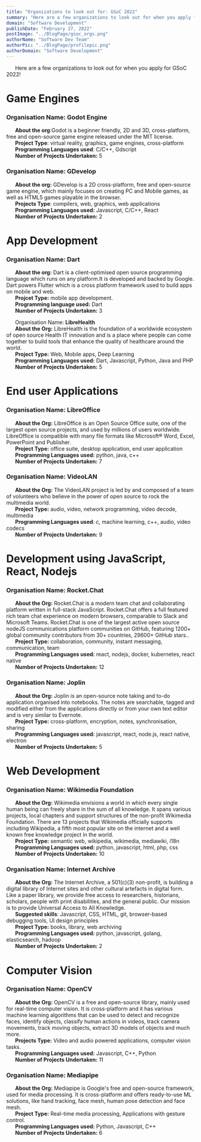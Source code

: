 ```yaml
---
title: "Organizations to look out for: GSoC 2022"
summary: "Here are a few organizations to look out for when you apply for GSoC 2022! Make sure you do your own research and invest time into figuring out which organization you can contribute to."
domain: "Software Development"
publishDate: "February 27, 2022"
postImage: "../BlogPage/gsoc_orgs.png"
authorName: "Software Dev Team"
authorPic: "../BlogPage/profilepic.png"
authorDomain: "Software Development"
---
```


&nbsp;&nbsp;&nbsp;&nbsp;&nbsp;&nbsp;Here are a few organizations to look out for when you apply for GSoC 2022!

# Game Engines

### Organisation Name: **Godot Engine**

&nbsp;&nbsp;&nbsp;&nbsp;&nbsp;&nbsp;**About the org**:Godot is a beginner friendly, 2D and 3D, cross-platform, free and open-source game engine released under the MIT license.  
&nbsp;&nbsp;&nbsp;&nbsp;&nbsp;&nbsp;**Project Type**: virtual reality, graphics, game engines, cross-platform  
&nbsp;&nbsp;&nbsp;&nbsp;&nbsp;&nbsp;**Programming Languages used**: C/C++, Gdscript  
&nbsp;&nbsp;&nbsp;&nbsp;&nbsp;&nbsp;**Number of Projects Undertaken:** 5

### Organisation Name: **GDevelop**

&nbsp;&nbsp;&nbsp;&nbsp;&nbsp;&nbsp;**About the org:** GDevelop is a 2D cross-platform, free and open-source game engine, which mainly focuses on creating PC and Mobile games, as well as HTML5 games playable in the browser.  
&nbsp;&nbsp;&nbsp;&nbsp;&nbsp;&nbsp;**Projects Type**: compilers, web, graphics, web applications  
&nbsp;&nbsp;&nbsp;&nbsp;&nbsp;&nbsp;**Programming Languages used:** Javascript, C/C++, React  
&nbsp;&nbsp;&nbsp;&nbsp;&nbsp;&nbsp;**Number of Projects Undertaken:** 2

# App Development

### Organisation Name: Dart

&nbsp;&nbsp;&nbsp;&nbsp;&nbsp;&nbsp;**About the org:** Dart is a client-optimised open source programming language which runs on any platform.It is developed and backed by Google. Dart powers Flutter which is a cross platform framework used to build apps on mobile and web.  
&nbsp;&nbsp;&nbsp;&nbsp;&nbsp;&nbsp;**Projcet Type:** mobile app development.  
&nbsp;&nbsp;&nbsp;&nbsp;&nbsp;&nbsp;**Programming language used:** Dart  
&nbsp;&nbsp;&nbsp;&nbsp;&nbsp;&nbsp;**Number of Projects Undertaken:** 3

&nbsp;&nbsp;&nbsp;&nbsp;&nbsp;&nbsp;Organisation Name: **LibreHealth**  
&nbsp;&nbsp;&nbsp;&nbsp;&nbsp;&nbsp;**About the Org:** LibreHealth is the foundation of a worldwide ecosystem of open source Health IT innovation and is a place where people can come together to build tools that enhance the quality of healthcare around the world.  
&nbsp;&nbsp;&nbsp;&nbsp;&nbsp;&nbsp;**Project Type:** Web, Mobile apps, Deep Learning  
&nbsp;&nbsp;&nbsp;&nbsp;&nbsp;&nbsp;**Programming Languages used:** Dart, Javascript, Python, Java and PHP  
&nbsp;&nbsp;&nbsp;&nbsp;&nbsp;&nbsp;**Number of Projects Undertaken:** 5

# End user Applications

### Organisation Name: **LibreOffice**

&nbsp;&nbsp;&nbsp;&nbsp;&nbsp;&nbsp;**About the Org:** LibreOffice is an Open Source Office suite, one of the largest open source projects, and used by millions of users worldwide. LibreOffice is compatible with many file formats like Microsoft® Word, Excel, PowerPoint and Publisher.  
&nbsp;&nbsp;&nbsp;&nbsp;&nbsp;&nbsp;**Project Type:** office suite, desktop application, end user application  
&nbsp;&nbsp;&nbsp;&nbsp;&nbsp;&nbsp;**Programming Languages used:** python, java, c++  
&nbsp;&nbsp;&nbsp;&nbsp;&nbsp;&nbsp;**Number of Projects Undertaken:** 7

### Organisation Name: VideoLAN

&nbsp;&nbsp;&nbsp;&nbsp;&nbsp;&nbsp;**About the Org:** The VideoLAN project is led by and composed of a team of volunteers who believe in the power of open source to rock the multimedia world.  
&nbsp;&nbsp;&nbsp;&nbsp;&nbsp;&nbsp;**Project Type:** audio, video, network programming, video decode, multimedia  
&nbsp;&nbsp;&nbsp;&nbsp;&nbsp;&nbsp;**Programming Languages used**: c, machine learning, c++, audio, video codecs  
&nbsp;&nbsp;&nbsp;&nbsp;&nbsp;&nbsp;**Number of Projects Undertaken:** 9

# Development using JavaScript, React, Nodejs

### Organisation Name: Rocket.Chat

&nbsp;&nbsp;&nbsp;&nbsp;&nbsp;&nbsp;**About the Org:** Rocket.Chat is a modern team chat and collaborating platform written in full-stack JavaScript. Rocket.Chat offers a full featured rich team chat experience on modern browsers, comparable to Slack and Microsoft Teams. Rocket.Chat is one of the largest active open source nodeJS communications platform communities on GitHub, featuring 1200+ global community contributors from 30+ countries, 29600+ GitHub stars..  
&nbsp;&nbsp;&nbsp;&nbsp;&nbsp;&nbsp;**Project Type:** collaboration, community, instant messaging, communication, team  
&nbsp;&nbsp;&nbsp;&nbsp;&nbsp;&nbsp;**Programming Languages used:** react, nodejs, docker, kubernetes, react native  
&nbsp;&nbsp;&nbsp;&nbsp;&nbsp;&nbsp;**Number of Projects Undertaken:** 12

### Organisation Name: Joplin

&nbsp;&nbsp;&nbsp;&nbsp;&nbsp;&nbsp;**About the Org:** Joplin is an open-source note taking and to-do application organised into notebooks. The notes are searchable, tagged and modified either from the applications directly or from your own text editor and is very similar to Evernote.  
&nbsp;&nbsp;&nbsp;&nbsp;&nbsp;&nbsp;**Project Type:** cross-platform, encryption, notes, synchronisation, sharing  
&nbsp;&nbsp;&nbsp;&nbsp;&nbsp;&nbsp;**Programming Languages used:** javascript, react, node.js, react native, electron  
&nbsp;&nbsp;&nbsp;&nbsp;&nbsp;&nbsp;**Number of Projects Undertaken:** 5

# Web Development

### Organisation Name: Wikimedia Foundation

&nbsp;&nbsp;&nbsp;&nbsp;&nbsp;&nbsp;**About the Org:** Wikimedia envisions a world in which every single human being can freely share in the sum of all knowledge. It spans various projects, local chapters and support structures of the non-profit Wikimedia Foundation. There are 13 projects that Wikimedia officially supports including Wikipedia, a fifth most popular site on the internet and a well known free knowledge project in the world.  
&nbsp;&nbsp;&nbsp;&nbsp;&nbsp;&nbsp;**Project Type:** semantic web, wikipedia, wikimedia, mediawiki, i18n  
&nbsp;&nbsp;&nbsp;&nbsp;&nbsp;&nbsp;**Programming Languages used:** python, javascript, html, php, css  
&nbsp;&nbsp;&nbsp;&nbsp;&nbsp;&nbsp;**Number of Projects Undertaken:** 10

### Organisation Name: **Internet Archive**

&nbsp;&nbsp;&nbsp;&nbsp;&nbsp;&nbsp;**About the Org:** The Internet Archive, a 501(c)(3) non-profit, is building a digital library of Internet sites and other cultural artefacts in digital form. Like a paper library, we provide free access to researchers, historians, scholars, people with print disabilities, and the general public. Our mission is to provide Universal Access to All Knowledge.  
&nbsp;&nbsp;&nbsp;&nbsp;&nbsp;&nbsp;**Suggested skills**: Javascript, CSS, HTML, git, browser-based debugging tools, UI design principles  
&nbsp;&nbsp;&nbsp;&nbsp;&nbsp;&nbsp;**Project Type:** books, library, web archiving  
&nbsp;&nbsp;&nbsp;&nbsp;&nbsp;&nbsp;**Programming Languages used:** python, javascript, golang, elasticsearch, hadoop  
&nbsp;&nbsp;&nbsp;&nbsp;&nbsp;&nbsp;**Number of Projects Undertaken:** 2

# Computer Vision

### Organisation Name: OpenCV

&nbsp;&nbsp;&nbsp;&nbsp;&nbsp;&nbsp;**About the Org:** OpenCV is a free and open-source library, mainly used for real-time computer vision. It is cross-platform and it has various machine learning algorithms that can be used to detect and recognize faces, identify objects, classify human actions in videos, track camera movements, track moving objects, extract 3D models of objects and much more.  
&nbsp;&nbsp;&nbsp;&nbsp;&nbsp;&nbsp;**Projects Type:** Video and audio powered applications, computer vision tasks.  
&nbsp;&nbsp;&nbsp;&nbsp;&nbsp;&nbsp;**Programming Languages used:** Javascript, C++, Python  
&nbsp;&nbsp;&nbsp;&nbsp;&nbsp;&nbsp;**Number of Projects Undertaken:** 11

### Organisation Name: Mediapipe

&nbsp;&nbsp;&nbsp;&nbsp;&nbsp;&nbsp;**About the Org:** Mediapipe is Google's free and open-source framework, used for media processing. It is cross-platform and offers ready-to-use ML solutions, like hand tracking, face mesh, human pose detection and face mesh.  
&nbsp;&nbsp;&nbsp;&nbsp;&nbsp;&nbsp;**Project Type:** Real-time media processing, Applications with gesture control.  
&nbsp;&nbsp;&nbsp;&nbsp;&nbsp;&nbsp;**Programming Languages used:** Python, Javascript, C++  
&nbsp;&nbsp;&nbsp;&nbsp;&nbsp;&nbsp;**Number of Projects Undertaken:** 6
